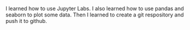 I learned how to use Jupyter Labs.
I also learned how to use pandas and seaborn to plot some data.
Then I learned to create a git respository and push it to github.
